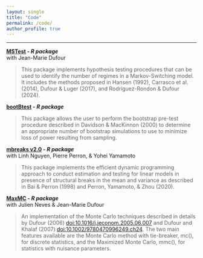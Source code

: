 ```yaml
---
layout: single
title: "Code"
permalink: /code/
author_profile: true
---
```

---

**[MSTest](https://cran.r-project.org/web/packages/MSTest/index.html) - _R package_**  
with Jean-Marie Dufour
>This package implements hypothesis testing procedures that can be used to identify the number of regimes in a Markov-Switching model. It includes the methods proposed in Hansen (1992), Carrasco et al. (2014), Dufour & Luger (2017), and Rodriguez-Rondon & Dufour (2024). 

**[bootBtest](https://github.com/roga11/bootBtest) - _R package_**  
>This package allows the user to perform the bootstrap pre-test procedure described in Davidson & MacKinnon (2000) to determine an appropriate number of bootstrap simulations to use to minimize loss of power resulting from sampling. 

**[mbreaks v2.0](https://github.com/roga11/mbreaks) - _R package_**  
with Linh Nguyen, Pierre Perron, \& Yohei Yamamoto
>This package implements the efficient dynamic programming approach to conduct estimation and testing for linear models in presence of structural breaks in the mean and variance as described in Bai & Perron (1998) and Perron, Yamamoto, & Zhou (2020). 

**[MaxMC](https://cloud.r-project.org/web/packages/MaxMC/index.html) - _R package_**  
with Julien Neves \& Jean-Marie Dufour
>An implementation of the Monte Carlo techniques described in details by Dufour (2006) <doi:10.1016/j.jeconom.2005.06.007> and Dufour and Khalaf (2007) <doi:10.1002/9780470996249.ch24>. The two main features available are the Monte Carlo method with tie-breaker, mc(), for discrete statistics, and the Maximized Monte Carlo, mmc(), for statistics with nuisance parameters.
